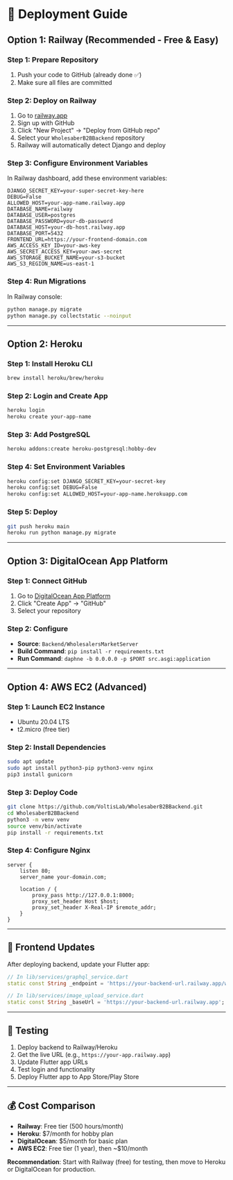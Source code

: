 # 🚀 Deployment Guide

## Option 1: Railway (Recommended - Free & Easy)

### Step 1: Prepare Repository
1. Push your code to GitHub (already done ✅)
2. Make sure all files are committed

### Step 2: Deploy on Railway
1. Go to [railway.app](https://railway.app)
2. Sign up with GitHub
3. Click "New Project" → "Deploy from GitHub repo"
4. Select your `WholesaberB2BBackend` repository
5. Railway will automatically detect Django and deploy

### Step 3: Configure Environment Variables
In Railway dashboard, add these environment variables:

```
DJANGO_SECRET_KEY=your-super-secret-key-here
DEBUG=False
ALLOWED_HOST=your-app-name.railway.app
DATABASE_NAME=railway
DATABASE_USER=postgres
DATABASE_PASSWORD=your-db-password
DATABASE_HOST=your-db-host.railway.app
DATABASE_PORT=5432
FRONTEND_URL=https://your-frontend-domain.com
AWS_ACCESS_KEY_ID=your-aws-key
AWS_SECRET_ACCESS_KEY=your-aws-secret
AWS_STORAGE_BUCKET_NAME=your-s3-bucket
AWS_S3_REGION_NAME=us-east-1
```

### Step 4: Run Migrations
In Railway console:
```bash
python manage.py migrate
python manage.py collectstatic --noinput
```

---

## Option 2: Heroku

### Step 1: Install Heroku CLI
```bash
brew install heroku/brew/heroku
```

### Step 2: Login and Create App
```bash
heroku login
heroku create your-app-name
```

### Step 3: Add PostgreSQL
```bash
heroku addons:create heroku-postgresql:hobby-dev
```

### Step 4: Set Environment Variables
```bash
heroku config:set DJANGO_SECRET_KEY=your-secret-key
heroku config:set DEBUG=False
heroku config:set ALLOWED_HOST=your-app-name.herokuapp.com
```

### Step 5: Deploy
```bash
git push heroku main
heroku run python manage.py migrate
```

---

## Option 3: DigitalOcean App Platform

### Step 1: Connect GitHub
1. Go to [DigitalOcean App Platform](https://cloud.digitalocean.com/apps)
2. Click "Create App" → "GitHub"
3. Select your repository

### Step 2: Configure
- **Source**: `Backend/WholesalersMarketServer`
- **Build Command**: `pip install -r requirements.txt`
- **Run Command**: `daphne -b 0.0.0.0 -p $PORT src.asgi:application`

---

## Option 4: AWS EC2 (Advanced)

### Step 1: Launch EC2 Instance
- Ubuntu 20.04 LTS
- t2.micro (free tier)

### Step 2: Install Dependencies
```bash
sudo apt update
sudo apt install python3-pip python3-venv nginx
pip3 install gunicorn
```

### Step 3: Deploy Code
```bash
git clone https://github.com/VoltisLab/WholesaberB2BBackend.git
cd WholesaberB2BBackend
python3 -m venv venv
source venv/bin/activate
pip install -r requirements.txt
```

### Step 4: Configure Nginx
```nginx
server {
    listen 80;
    server_name your-domain.com;
    
    location / {
        proxy_pass http://127.0.0.1:8000;
        proxy_set_header Host $host;
        proxy_set_header X-Real-IP $remote_addr;
    }
}
```

---

## 🔧 Frontend Updates

After deploying backend, update your Flutter app:

```dart
// In lib/services/graphql_service.dart
static const String _endpoint = 'https://your-backend-url.railway.app/wms/graphql/';

// In lib/services/image_upload_service.dart  
static const String _baseUrl = 'https://your-backend-url.railway.app';
```

---

## 📱 Testing

1. Deploy backend to Railway/Heroku
2. Get the live URL (e.g., `https://your-app.railway.app`)
3. Update Flutter app URLs
4. Test login and functionality
5. Deploy Flutter app to App Store/Play Store

---

## 💰 Cost Comparison

- **Railway**: Free tier (500 hours/month)
- **Heroku**: $7/month for hobby plan
- **DigitalOcean**: $5/month for basic plan
- **AWS EC2**: Free tier (1 year), then ~$10/month

**Recommendation**: Start with Railway (free) for testing, then move to Heroku or DigitalOcean for production.
